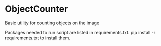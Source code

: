# ObjectCounter
Basic utility for counting objects on the image

Packages needed to run script are listed in requirements.txt.
pip install -r requirements.txt to install them.
